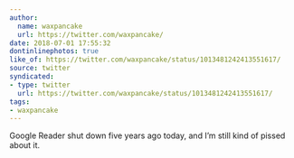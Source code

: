 ```yaml
---
author:
  name: waxpancake
  url: https://twitter.com/waxpancake/
date: 2018-07-01 17:55:32
dontinlinephotos: true
like_of: https://twitter.com/waxpancake/status/1013481242413551617/
source: twitter
syndicated:
- type: twitter
  url: https://twitter.com/waxpancake/status/1013481242413551617/
tags:
- waxpancake
---
```


Google Reader shut down five years ago today, and I’m still kind of pissed about it.